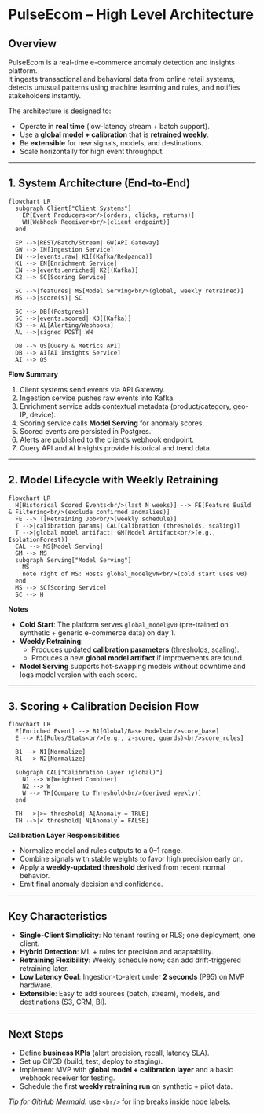 # PulseEcom – High Level Architecture

## Overview
PulseEcom is a real-time e-commerce anomaly detection and insights platform.  
It ingests transactional and behavioral data from online retail systems, detects unusual patterns using machine learning and rules, and notifies stakeholders instantly.

The architecture is designed to:
- Operate in **real time** (low-latency stream + batch support).
- Use a **global model + calibration** that is **retrained weekly**.
- Be **extensible** for new signals, models, and destinations.
- Scale horizontally for high event throughput.

---

## 1. System Architecture (End-to-End)

```mermaid
flowchart LR
  subgraph Client["Client Systems"]
    EP[Event Producers<br/>(orders, clicks, returns)]
    WH[Webhook Receiver<br/>(client endpoint)]
  end

  EP -->|REST/Batch/Stream| GW[API Gateway]
  GW --> IN[Ingestion Service]
  IN -->|events.raw| K1[(Kafka/Redpanda)]
  K1 --> EN[Enrichment Service]
  EN -->|events.enriched| K2[(Kafka)]
  K2 --> SC[Scoring Service]

  SC -->|features| MS[Model Serving<br/>(global, weekly retrained)]
  MS -->|score(s)| SC

  SC --> DB[(Postgres)]
  SC -->|events.scored| K3[(Kafka)]
  K3 --> AL[Alerting/Webhooks]
  AL -->|signed POST| WH

  DB --> QS[Query & Metrics API]
  DB --> AI[AI Insights Service]
  AI --> QS
```
**Flow Summary**
1. Client systems send events via API Gateway.  
2. Ingestion service pushes raw events into Kafka.  
3. Enrichment service adds contextual metadata (product/category, geo-IP, device).  
4. Scoring service calls **Model Serving** for anomaly scores.  
5. Scored events are persisted in Postgres.  
6. Alerts are published to the client’s webhook endpoint.  
7. Query API and AI Insights provide historical and trend data.

---

## 2. Model Lifecycle with Weekly Retraining

```mermaid
flowchart LR
  H[Historical Scored Events<br/>(last N weeks)] --> FE[Feature Build & Filtering<br/>(exclude confirmed anomalies)]
  FE --> T[Retraining Job<br/>(weekly schedule)]
  T -->|calibration params| CAL[Calibration (thresholds, scaling)]
  T -->|global model artifact| GM[Model Artifact<br/>(e.g., IsolationForest)]
  CAL --> MS[Model Serving]
  GM --> MS
  subgraph Serving["Model Serving"]
    MS
    note right of MS: Hosts global_model@vN<br/>(cold start uses v0)
  end
  MS --> SC[Scoring Service]
  SC --> H
```
**Notes**
- **Cold Start**: The platform serves `global_model@v0` (pre-trained on synthetic + generic e-commerce data) on day 1.  
- **Weekly Retraining**:
  - Produces updated **calibration parameters** (thresholds, scaling).
  - Produces a new **global model artifact** if improvements are found.  
- **Model Serving** supports hot-swapping models without downtime and logs model version with each score.

---

## 3. Scoring + Calibration Decision Flow

```mermaid
flowchart LR
  E[Enriched Event] --> B1[Global/Base Model<br/>score_base]
  E --> R1[Rules/Stats<br/>(e.g., z-score, guards)<br/>score_rules]

  B1 --> N1[Normalize]
  R1 --> N2[Normalize]

  subgraph CAL["Calibration Layer (global)"]
    N1 --> W[Weighted Combiner]
    N2 --> W
    W --> TH[Compare to Threshold<br/>(derived weekly)]
  end

  TH -->|>= threshold| A[Anomaly = TRUE]
  TH -->|< threshold| N[Anomaly = FALSE]
```
**Calibration Layer Responsibilities**
- Normalize model and rules outputs to a 0–1 range.  
- Combine signals with stable weights to favor high precision early on.  
- Apply a **weekly-updated threshold** derived from recent normal behavior.  
- Emit final anomaly decision and confidence.

---

## Key Characteristics
- **Single-Client Simplicity**: No tenant routing or RLS; one deployment, one client.  
- **Hybrid Detection**: ML + rules for precision and adaptability.  
- **Retraining Flexibility**: Weekly schedule now; can add drift-triggered retraining later.  
- **Low Latency Goal**: Ingestion-to-alert under **2 seconds** (P95) on MVP hardware.  
- **Extensible**: Easy to add sources (batch, stream), models, and destinations (S3, CRM, BI).

---

## Next Steps
- Define **business KPIs** (alert precision, recall, latency SLA).  
- Set up CI/CD (build, test, deploy to staging).  
- Implement MVP with **global model + calibration layer** and a basic webhook receiver for testing.  
- Schedule the first **weekly retraining run** on synthetic + pilot data.  

*Tip for GitHub Mermaid:* use `<br/>` for line breaks inside node labels.
